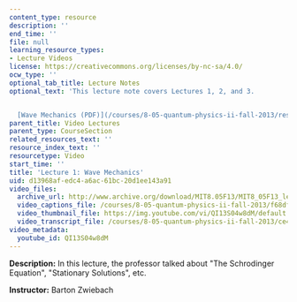 ```yaml
---
content_type: resource
description: ''
end_time: ''
file: null
learning_resource_types:
- Lecture Videos
license: https://creativecommons.org/licenses/by-nc-sa/4.0/
ocw_type: ''
optional_tab_title: Lecture Notes
optional_text: 'This lecture note covers Lectures 1, 2, and 3.


  [Wave Mechanics (PDF)](/courses/8-05-quantum-physics-ii-fall-2013/resources/mit8_05f13_chap_01)'
parent_title: Video Lectures
parent_type: CourseSection
related_resources_text: ''
resource_index_text: ''
resourcetype: Video
start_time: ''
title: 'Lecture 1: Wave Mechanics'
uid: d13968af-edc4-a6ac-61bc-20d1ee143a91
video_files:
  archive_url: http://www.archive.org/download/MIT8.05F13/MIT8_05F13_lec01_300k.mp4
  video_captions_file: /courses/8-05-quantum-physics-ii-fall-2013/f68dfed4f76e5501924ae0c9062e0d05_QI13S04w8dM.vtt
  video_thumbnail_file: https://img.youtube.com/vi/QI13S04w8dM/default.jpg
  video_transcript_file: /courses/8-05-quantum-physics-ii-fall-2013/ce43ff6a0b3c8cf52d11118b976ab2a7_QI13S04w8dM.pdf
video_metadata:
  youtube_id: QI13S04w8dM
---
```


**Description:** In this lecture, the professor talked about "The Schrodinger Equation", "Stationary Solutions", etc.

**Instructor:** Barton Zwiebach

